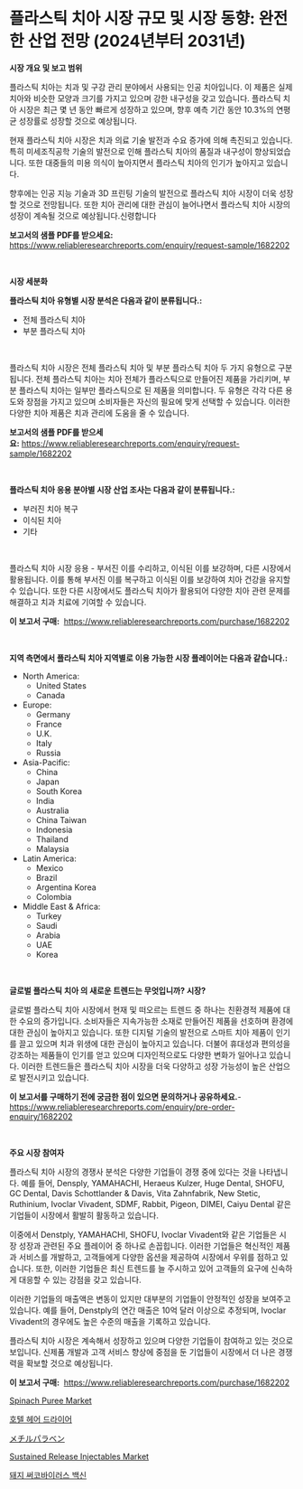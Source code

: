 <p><h1>플라스틱 치아 시장 규모 및 시장 동향: 완전한 산업 전망 (2024년부터 2031년)</h1></p><p><strong>시장 개요 및 보고 범위</strong></p>
<p><p>플라스틱 치아는 치과 및 구강 관리 분야에서 사용되는 인공 치아입니다. 이 제품은 실제 치아와 비슷한 모양과 크기를 가지고 있으며 강한 내구성을 갖고 있습니다. 플라스틱 치아 시장은 최근 몇 년 동안 빠르게 성장하고 있으며, 향후 예측 기간 동안 10.3%의 연평균 성장률로 성장할 것으로 예상됩니다.</p><p>현재 플라스틱 치아 시장은 치과 의료 기술 발전과 수요 증가에 의해 촉진되고 있습니다. 특히 미세조직공학 기술의 발전으로 인해 플라스틱 치아의 품질과 내구성이 향상되었습니다. 또한 대중들의 미용 의식이 높아지면서 플라스틱 치아의 인기가 높아지고 있습니다.</p><p>향후에는 인공 지능 기술과 3D 프린팅 기술의 발전으로 플라스틱 치아 시장이 더욱 성장할 것으로 전망됩니다. 또한 치아 관리에 대한 관심이 늘어나면서 플라스틱 치아 시장의 성장이 계속될 것으로 예상됩니다.신령합니다</p></p>
<p><strong>보고서의 샘플 PDF를 받으세요:</strong> <a href="https://www.reliableresearchreports.com/enquiry/request-sample/1682202">https://www.reliableresearchreports.com/enquiry/request-sample/1682202</a></p>
<p>&nbsp;</p>
<p><strong>시장 세분화</strong></p>
<p><strong>플라스틱 치아 유형별 시장 분석은 다음과 같이 분류됩니다.:</strong></p>
<p><ul><li>전체 플라스틱 치아</li><li>부분 플라스틱 치아</li></ul></p>
<p>&nbsp;</p>
<p><p>플라스틱 치아 시장은 전체 플라스틱 치아 및 부분 플라스틱 치아 두 가지 유형으로 구분됩니다. 전체 플라스틱 치아는 치아 전체가 플라스틱으로 만들어진 제품을 가리키며, 부분 플라스틱 치아는 일부만 플라스틱으로 된 제품을 의미합니다. 두 유형은 각각 다른 용도와 장점을 가지고 있으며 소비자들은 자신의 필요에 맞게 선택할 수 있습니다. 이러한 다양한 치아 제품은 치과 관리에 도움을 줄 수 있습니다.</p></p>
<p><strong>보고서의 샘플 PDF를 받으세요:</strong>&nbsp;<a href="https://www.reliableresearchreports.com/enquiry/request-sample/1682202">https://www.reliableresearchreports.com/enquiry/request-sample/1682202</a></p>
<p>&nbsp;</p>
<p><strong> 플라스틱 치아 응용 분야별 시장 산업 조사는 다음과 같이 분류됩니다.:</strong></p>
<p><ul><li>부러진 치아 복구</li><li>이식된 치아</li><li>기타</li></ul></p>
<p>&nbsp;</p>
<p><p>플라스틱 치아 시장 응용 - 부서진 이를 수리하고, 이식된 이를 보강하며, 다른 시장에서 활용됩니다. 이를 통해 부서진 이를 복구하고 이식된 이를 보강하여 치아 건강을 유지할 수 있습니다. 또한 다른 시장에서도 플라스틱 치아가 활용되어 다양한 치아 관련 문제를 해결하고 치과 치료에 기여할 수 있습니다.</p></p>
<p><strong>이 보고서 구매:</strong>&nbsp; <a href="https://www.reliableresearchreports.com/purchase/1682202">https://www.reliableresearchreports.com/purchase/1682202</a></p>
<p>&nbsp;</p>
<p><strong>지역 측면에서 플라스틱 치아 지역별로 이용 가능한 시장 플레이어는 다음과 같습니다.:</strong></p>
<p><ul>
    <li>
        North America:
        <ul>
            <li>United States</li>
            <li>Canada</li>
        </ul>
    </li>
    <li>
        Europe:
        <ul>
            <li>Germany</li>
            <li>France</li>
            <li>U.K.</li>
            <li>Italy</li>
            <li>Russia</li>
        </ul>
    </li>
    <li>
        Asia-Pacific:
        <ul>
            <li>China</li>
            <li>Japan</li>
            <li>South Korea</li>
            <li>India</li>
            <li>Australia</li>
            <li>China Taiwan</li>
            <li>Indonesia</li>
            <li>Thailand</li>
            <li>Malaysia</li>
        </ul>
    </li>
    <li>
        Latin America:
        <ul>
            <li>Mexico</li>
            <li>Brazil</li>
            <li>Argentina Korea</li>
            <li>Colombia</li>
        </ul>
    </li>
    <li>
        Middle East & Africa:
        <ul>
            <li>Turkey</li>
            <li>Saudi</li>
            <li>Arabia</li>
            <li>UAE</li>
            <li>Korea</li>
        </ul>
    </li>
    </ul></p>
<p>&nbsp;</p>
<p><strong>글로벌 플라스틱 치아 의 새로운 트렌드는 무엇입니까? 시장?</strong></p>
<p><p>글로벌 플라스틱 치아 시장에서 현재 및 떠오르는 트렌드 중 하나는 친환경적 제품에 대한 수요의 증가입니다. 소비자들은 지속가능한 소재로 만들어진 제품을 선호하며 환경에 대한 관심이 높아지고 있습니다. 또한 디지털 기술의 발전으로 스마트 치아 제품이 인기를 끌고 있으며 치과 위생에 대한 관심이 높아지고 있습니다. 더불어 휴대성과 편의성을 강조하는 제품들이 인기를 얻고 있으며 디자인적으로도 다양한 변화가 일어나고 있습니다. 이러한 트렌드들은 플라스틱 치아 시장을 더욱 다양하고 성장 가능성이 높은 산업으로 발전시키고 있습니다.</p></p>
<p><strong>이 보고서를 구매하기 전에 궁금한 점이 있으면 문의하거나 공유하세요.</strong>- <a href="https://www.reliableresearchreports.com/enquiry/pre-order-enquiry/1682202">https://www.reliableresearchreports.com/enquiry/pre-order-enquiry/1682202</a></p>
<p>&nbsp;</p>
<p><strong>주요 시장 참여자</strong></p>
<p><p>플라스틱 치아 시장의 경쟁사 분석은 다양한 기업들이 경쟁 중에 있다는 것을 나타냅니다. 예를 들어, Densply, YAMAHACHI, Heraeus Kulzer, Huge Dental, SHOFU, GC Dental, Davis Schottlander & Davis, Vita Zahnfabrik, New Stetic, Ruthinium, Ivoclar Vivadent, SDMF, Rabbit, Pigeon, DIMEI, Caiyu Dental 같은 기업들이 시장에서 활발히 활동하고 있습니다.</p><p>이중에서 Denstply, YAMAHACHI, SHOFU, Ivoclar Vivadent와 같은 기업들은 시장 성장과 관련된 주요 플레이어 중 하나로 손꼽힙니다. 이러한 기업들은 혁신적인 제품과 서비스를 개발하고, 고객들에게 다양한 옵션을 제공하여 시장에서 우위를 점하고 있습니다. 또한, 이러한 기업들은 최신 트렌드를 늘 주시하고 있어 고객들의 요구에 신속하게 대응할 수 있는 강점을 갖고 있습니다.</p><p>이러한 기업들의 매출액은 변동이 있지만 대부분의 기업들이 안정적인 성장을 보여주고 있습니다. 예를 들어, Denstply의 연간 매출은 10억 달러 이상으로 추정되며, Ivoclar Vivadent의 경우에도 높은 수준의 매출을 기록하고 있습니다.</p><p>플라스틱 치아 시장은 계속해서 성장하고 있으며 다양한 기업들이 참여하고 있는 것으로 보입니다. 신제품 개발과 고객 서비스 향상에 중점을 둔 기업들이 시장에서 더 나은 경쟁력을 확보할 것으로 예상됩니다.</p></p>
<p><strong>이 보고서 구매:</strong>&nbsp;&nbsp;<a href="https://www.reliableresearchreports.com/purchase/1682202">https://www.reliableresearchreports.com/purchase/1682202</a></p>
<p><p><a href="https://view.publitas.com/reportprime-1/spinach-puree-market-size-evaluating-its-market-trends-growth-and-projections-2024-2031/">Spinach Puree Market</a></p><p><a href="https://medium.com/@wallacbahrtyinger567686/%ED%98%B8%ED%85%94-%ED%97%A4%EC%96%B4-%EB%93%9C%EB%9D%BC%EC%9D%B4%EC%96%B4-%EC%8B%9C%EC%9E%A5-%EC%84%B1%EA%B3%B5%EC%A0%81%EC%9D%B8-%EB%B9%84%EC%A6%88%EB%8B%88%EC%8A%A4-%EC%A0%84%EB%9E%B5%EC%9D%98-%ED%95%B5%EC%8B%AC-%EC%98%88%EC%B8%A1-2031%EB%85%84%EA%B9%8C%EC%A7%80-93b0203d071e">호텔 헤어 드라이어</a></p><p><a href="https://github.com/dzy793153605/Market-Research-Report-List-1/blob/main/7496735193441.md">メチルパラベン</a></p><p><a href="https://issuu.com/reportprime-2/docs/sustained-release-injectables-market-size-2030.ppt">Sustained Release Injectables Market</a></p><p><a href="https://github.com/vseigx30c9a1j/Market-Research-Report-List-1/blob/main/1425220193225.md">돼지 써코바이러스 백신</a></p></p>
